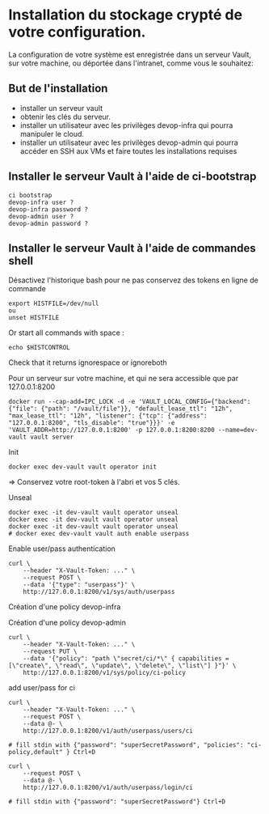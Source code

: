 # Installation du stockage crypté de votre configuration.

La configuration de votre système est enregistrée dans un serveur Vault, sur votre machine, ou déportée dans l'intranet, comme vous le souhaitez:

## But de l'installation

- installer un serveur vault
- obtenir les clés du serveur.
- installer un utilisateur avec les privilèges devop-infra qui pourra manipuler le cloud.
- installer un utilisateur avec les privilèges devop-admin qui pourra accéder en SSH aux VMs et faire toutes les installations requises

## Installer le serveur Vault à l'aide de ci-bootstrap

```
ci bootstrap
devop-infra user ?
devop-infra password ?
devop-admin user ?
devop-admin password ?
```


## Installer le serveur Vault à l'aide de commandes shell

Désactivez l'historique bash pour ne pas conservez des tokens en ligne de commande
```
export HISTFILE=/dev/null
ou
unset HISTFILE
```
Or start all commands with space : 
```
echo $HISTCONTROL
```
Check that it returns ignorespace or ignoreboth

Pour un serveur sur votre machine, et qui ne sera accessible que par 127.0.0.1:8200
```
docker run --cap-add=IPC_LOCK -d -e 'VAULT_LOCAL_CONFIG={"backend": {"file": {"path": "/vault/file"}}, "default_lease_ttl": "12h", "max_lease_ttl": "12h", "listener": {"tcp": {"address": "127.0.0.1:8200", "tls_disable": "true"}}}' -e 'VAULT_ADDR=http://127.0.0.1:8200' -p 127.0.0.1:8200:8200 --name=dev-vault vault server
```

Init
```
docker exec dev-vault vault operator init
```
=> Conservez votre root-token à l'abri et vos 5 clés. 

Unseal
```
docker exec -it dev-vault vault operator unseal
docker exec -it dev-vault vault operator unseal
docker exec -it dev-vault vault operator unseal
# docker exec dev-vault vault auth enable userpass
```

Enable user/pass authentication
```
curl \
    --header "X-Vault-Token: ..." \
    --request POST \
    --data '{"type": "userpass"}' \
    http://127.0.0.1:8200/v1/sys/auth/userpass
```

Création d'une policy devop-infra

Création d'une policy devop-admin

```
curl \
    --header "X-Vault-Token: ..." \
    --request PUT \
    --data '{"policy": "path \"secret/ci/*\" { capabilities = [\"create\", \"read\", \"update\", \"delete\", \"list\"] }"}' \
    http://127.0.0.1:8200/v1/sys/policy/ci-policy
```
add user/pass for ci

```
curl \
    --header "X-Vault-Token: ..." \
    --request POST \
    --data @- \
    http://127.0.0.1:8200/v1/auth/userpass/users/ci

# fill stdin with {"password": "superSecretPassword", "policies": "ci-policy,default" } Ctrl+D
```

```
curl \
    --request POST \
    --data @- \
    http://127.0.0.1:8200/v1/auth/userpass/login/ci

# fill stdin with {"password": "superSecretPassword"} Ctrl+D
```